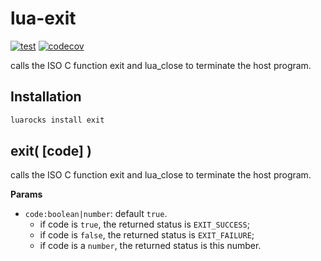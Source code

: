 # lua-exit

[![test](https://github.com/mah0x211/lua-exit/actions/workflows/test.yml/badge.svg)](https://github.com/mah0x211/lua-exit/actions/workflows/test.yml)
[![codecov](https://codecov.io/gh/mah0x211/lua-exit/branch/master/graph/badge.svg)](https://codecov.io/gh/mah0x211/lua-exit)

calls the ISO C function exit and lua_close to terminate the host program.

## Installation

```sh
luarocks install exit
```

## exit( [code] )

calls the ISO C function exit and lua_close to terminate the host program.

**Params**

- `code:boolean|number`: default `true`.
  - if code is `true`, the returned status is `EXIT_SUCCESS`;
  - if code is `false`, the returned status is `EXIT_FAILURE`;
  - if code is a `number`, the returned status is this number.

